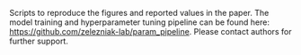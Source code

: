 Scripts to reproduce the figures and reported values in the paper.
The model training and hyperparameter tuning pipeline can be found here: https://github.com/zelezniak-lab/param_pipeline.
Please contact authors for further support.
